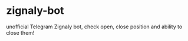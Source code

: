 # zignaly-bot
unofficial Telegram Zignaly bot, check open, close position and ability to close them!
